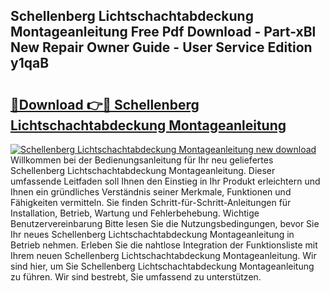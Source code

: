 ## Schellenberg Lichtschachtabdeckung Montageanleitung Free Pdf Download - Part-xBl New Repair Owner Guide - User Service Edition y1qaB

# <h2><a href="http://df6h7a.blite.top/?on=Schellenberg+Lichtschachtabdeckung+Montageanleitung">🔗Download 👉🔴 Schellenberg Lichtschachtabdeckung Montageanleitung</a></h2>

[![Schellenberg Lichtschachtabdeckung Montageanleitung new download](https://i.imgur.com/lujVjoI.png)](http://df6h7a.blite.top/?on=Schellenberg+Lichtschachtabdeckung+Montageanleitung)
Willkommen bei der Bedienungsanleitung für Ihr neu geliefertes Schellenberg Lichtschachtabdeckung Montageanleitung. Dieser umfassende Leitfaden soll Ihnen den Einstieg in Ihr Produkt erleichtern und Ihnen ein gründliches Verständnis seiner Merkmale, Funktionen und Fähigkeiten vermitteln. Sie finden Schritt-für-Schritt-Anleitungen für Installation, Betrieb, Wartung und Fehlerbehebung. Wichtige Benutzervereinbarung Bitte lesen Sie die Nutzungsbedingungen, bevor Sie Ihr neues Schellenberg Lichtschachtabdeckung Montageanleitung in Betrieb nehmen. Erleben Sie die nahtlose Integration der Funktionsliste mit Ihrem neuen Schellenberg Lichtschachtabdeckung Montageanleitung. Wir sind hier, um Sie Schellenberg Lichtschachtabdeckung Montageanleitung zu führen. Wir sind bestrebt, Sie umfassend zu unterstützen.

